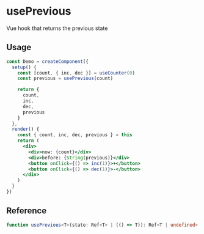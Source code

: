 # usePrevious

Vue hook that returns the previous state

## Usage

```jsx
const Demo = createComponent({
  setup() {
    const [count, { inc, dec }] = useCounter(0)
    const previous = usePrevious(count)

    return {
      count,
      inc,
      dec,
      previous
    }
  },
  render() {
    const { count, inc, dec, previous } = this
    return (
      <div>
        <div>now: {count}</div>
        <div>before: {String(previous)}</div>
        <button onClick={() => inc(1)}>+</button>
        <button onClick={() => dec(1)}>-</button>
      </div>
    )
  }
})
```

## Reference

```typescript {2-3}
function usePrevious<T>(state: Ref<T> | (() => T)): Ref<T | undefined>
```
